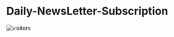 # Daily-NewsLetter-Subscription

![visitors](https://visitor-badge.glitch.me/badge?page_id=page.id)
